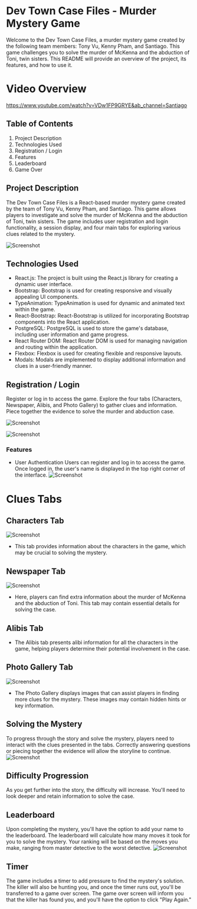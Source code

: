 # Dev Town Case Files - Murder Mystery Game

Welcome to the Dev Town Case Files, a murder mystery game created by the following team members: Tony Vu, Kenny Pham, and Santiago. This game challenges you to solve the murder of McKenna and the abduction of Toni, twin sisters. This README will provide an overview of the project, its features, and how to use it.

# Video Overview 

https://www.youtube.com/watch?v=VDw1FP9GRYE&ab_channel=Santiago

## Table of Contents
1. Project Description
2. Technologies Used
3. Registration / Login
4. Features
5. Leaderboard
6. Game Over

## Project Description
The Dev Town Case Files is a React-based murder mystery game created by the team of Tony Vu, Kenny Pham, and Santiago. This game allows players to investigate and solve the murder of McKenna and the abduction of Toni, twin sisters. The game includes user registration and login functionality, a session display, and four main tabs for exploring various clues related to the mystery.

![Screenshot](./src/assets/StartGame.png)


## Technologies Used

* React.js: The project is built using the React.js library for creating a dynamic user interface.
* Bootstrap: Bootstrap is used for creating responsive and visually appealing UI components.
* TypeAnimation: TypeAnimation is used for dynamic and animated text within the game.
* React-Bootstrap: React-Bootstrap is utilized for incorporating Bootstrap components into the React application.
* PostgreSQL: PostgreSQL is used to store the game's database, including user information and game progress.
* React Router DOM: React Router DOM is used for managing navigation and routing within the application.
* Flexbox: Flexbox is used for creating flexible and responsive layouts.
* Modals: Modals are implemented to display additional information and clues in a user-friendly manner.

## Registration / Login
Register or log in to access the game.
Explore the four tabs (Characters, Newspaper, Alibis, and Photo Gallery) to gather clues and information.
Piece together the evidence to solve the murder and abduction case.

![Screenshot](./src/assets/Registration.png)

![Screenshot](./src/assets/Login.png)

### Features
- User Authentication
Users can register and log in to access the game.
Once logged in, the user's name is displayed in the top right corner of the interface.
![Screenshot](./src/assets/Sessions.png)

# Clues Tabs

## Characters Tab
![Screenshot](./src/assets/Character.png)
- This tab provides information about the characters in the game, which may be crucial to solving the mystery.

## Newspaper Tab
![Screenshot](./src/assets/Newspaper.png)
- Here, players can find extra information about the murder of McKenna and the abduction of Toni. This tab may contain essential details for solving the case.

## Alibis Tab
- The Alibis tab presents alibi information for all the characters in the game, helping players determine their potential involvement in the case.

## Photo Gallery Tab
![Screenshot](./src/assets/Photogallery.png)
- The Photo Gallery displays images that can assist players in finding more clues for the mystery. These images may contain hidden hints or key information.


## Solving the Mystery
To progress through the story and solve the mystery, players need to interact with the clues presented in the tabs.
Correctly answering questions or piecing together the evidence will allow the storyline to continue.
![Screenshot](./src/assets/TextBased.png)


## Difficulty Progression
As you get further into the story, the difficulty will increase.
You'll need to look deeper and retain information to solve the case.

## Leaderboard
Upon completing the mystery, you'll have the option to add your name to the leaderboard.
The leaderboard will calculate how many moves it took for you to solve the mystery.
Your ranking will be based on the moves you make, ranging from master detective to the worst detective.
![Screenshot](./src/assets/Leaderboard.png)


## Timer
The game includes a timer to add pressure to find the mystery's solution.
The killer will also be hunting you, and once the timer runs out, you'll be transferred to a game over screen.
The game over screen will inform you that the killer has found you, and you'll have the option to click "Play Again."


